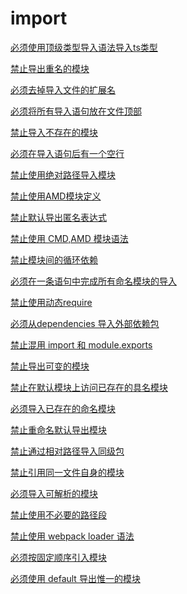 # import
<!-- 
该文件是代码自动生成,请勿修改
-->
[必须使用顶级类型导入语法导入ts类型](./consistent-type-specifier-style.md)

[禁止导出重名的模块](./export.md)

[必须去掉导入文件的扩展名](./extensions.md)

[必须将所有导入语句放在文件顶部](./first.md)

[禁止导入不存在的模块](./named.md)

[必须在导入语句后有一个空行](./newline-after-import.md)

[禁止使用绝对路径导入模块](./no-absolute-path.md)

[禁止使用AMD模块定义](./no-amd.md)

[禁止默认导出匿名表达式](./no-anonymous-default-export.md)

[禁止使用 CMD,AMD 模块语法](./no-commonjs.md)

[禁止模块间的循环依赖](./no-cycle.md)

[必须在一条语句中完成所有命名模块的导入](./no-duplicates.md)

[禁止使用动态require](./no-dynamic-require.md)

[必须从dependencies 导入外部依赖包](./no-extraneous-dependencies.md)

[禁止混用 import 和 module.exports](./no-import-module-exports.md)

[禁止导出可变的模块](./no-mutable-exports.md)

[禁止在默认模块上访问已存在的具名模块](./no-named-as-default-member.md)

[必须导入已存在的命名模块](./no-named-as-default.md)

[禁止重命名默认导出模块](./no-named-default.md)

[禁止通过相对路径导入同级包](./no-relative-packages.md)

[禁止引用同一文件自身的模块](./no-self-import.md)

[必须导入可解析的模块](./no-unresolved.md)

[禁止使用不必要的路径段](./no-useless-path-segments.md)

[禁止使用 webpack loader 语法](./no-webpack-loader-syntax.md)

[必须按固定顺序引入模块](./order.md)

[必须使用 default 导出惟一的模块](./prefer-default-export.md)
